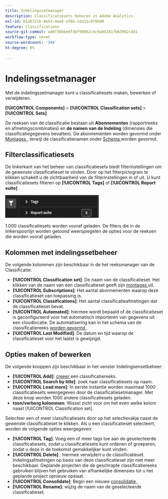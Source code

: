 ```yaml
---
title: Indelingssetmanager
description: Classificatiesets beheren in Adobe Analytics.
exl-id: b1a6721b-8e5d-4ee6-af6b-cda31c9f8b00
feature: Classifications
source-git-commit: a40f30bbe8fdbf98862c4c9a05341fb63962cdd1
workflow-type: tm+mt
source-wordcount: '344'
ht-degree: 0%

---
```


# Indelingssetmanager

Met de indelingssetmanager kunt u classificatiesets maken, bewerken of verwijderen.

**[!UICONTROL Components]** > **[!UICONTROL Classification sets]** > **[!UICONTROL Sets]**

De reeksen van de classificatie bestaan uit **Abonnementen** (rapportreeks en afmetingscombinaties) en **de namen van de Indeling** (dimensies die classificatiegegevens bevatten). De abonnementen worden gevormd onder [ Montages ](settings.md), terwijl de classificatienamen onder [ Schema ](schema.md) worden gevormd.

## Filterclassificatiesets

De linkerkant van het beheer van classificatiesets biedt filterinstellingen om de gewenste classificatieset te vinden. Door op het filterpictogram te klikken schakelt u de zichtbaarheid van de filterinstellingen in of uit. U kunt classificatiesets filteren op **[!UICONTROL Tags]** of **[!UICONTROL Report suite]** .

![ de vastgestelde filters van de Classificatie ](../../assets/classification-set-filters.png)

1.000 classificatiesets worden vooraf geladen. De filters die in de linkerspoorlijn worden getoond weerspiegelen de opties voor de reeksen die worden vooraf geladen.

## Kolommen met indelingssetbeheer

De volgende kolommen zijn beschikbaar in de het reeksmanager van de Classificatie:

* **[!UICONTROL Classification set]**: De naam van de classificatieset. Het klikken van de naam van een classificatieset geeft zijn [ montages ](settings.md) uit.
* **[!UICONTROL Subscriptions]**: Het aantal abonnementen waarop deze classificatieset van toepassing is.
* **[!UICONTROL Classifications]**: Het aantal classificatieafmetingen dat de classificatieset bevat.
* **[!UICONTROL Automated]**: hiermee wordt bepaald of de classificatieset is geconfigureerd voor het automatisch importeren van gegevens uit een cloudlocatie. De automatisering kan in het schema van de classificatiereeks [ worden gevormd ](schema.md).
* **[!UICONTROL Last Modified]**: De datum en tijd waarop de classificatieset voor het laatst is gewijzigd.

## Opties maken of bewerken

De volgende knoppen zijn beschikbaar in het venster Indelingsensetbeheer:

* **[!UICONTROL Add]**: [ creeer ](create.md) een classificatiereeks.
* **[!UICONTROL Search by title]**: zoek naar classificatiesets op naam.
* **[!UICONTROL Load more]**: In eerste instantie worden maximaal 1000 classificatiesets weergegeven door de classificatiesetmanager. Met deze knop worden 1000 andere classificatiesets geladen.
* **toon/verberg kolommen**: Wissel zicht voor om het even welke kolom naast [!UICONTROL Classification set].

Selecteer een of meer classificatiesets door op het selectievakje naast de gewenste classificatieset te klikken. Als u een classificatieset selecteert, worden de volgende opties weergegeven:

* **[!UICONTROL Tag]**: Voeg een of meer tags toe aan de geselecteerde classificatiesets, zodat u classificatiesets kunt ordenen of groeperen, zodat u deze in de toekomst gemakkelijker kunt vinden.
* **[!UICONTROL Delete]** : hiermee verwijdert u de classificatieset. Indelingsafmetingen op basis van deze classificatieset zijn niet meer beschikbaar. Geplande projecten die de geschrapte classificatiereeks gebruiken blijven het gebruiken van afhankelijke dimensies tot u het geplande project opnieuw opslaat.
* **[!UICONTROL Consolidate]**: Begin een nieuwe [ consolidatie ](../consolidations/process.md).
* **[!UICONTROL Rename]**: wijzig de naam van de geselecteerde classificatieset.

